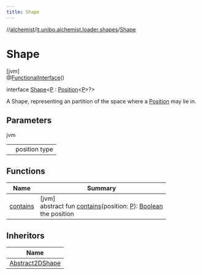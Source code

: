 ```yaml
---
title: Shape
---
```

//[alchemist](../../../index.html)/[it.unibo.alchemist.loader.shapes](../index.html)/[Shape](index.html)



# Shape



[jvm]\
@[FunctionalInterface](https://docs.oracle.com/javase/8/docs/api/java/lang/FunctionalInterface.html)()



interface [Shape](index.html)<[P](index.html) : [Position](../../it.unibo.alchemist.model.interfaces/-position/index.html)<[P](../-circle/index.html)>?>

A Shape, representing an partition of the space where a [Position](../../it.unibo.alchemist.model.interfaces/-position/index.html) may lie in.



## Parameters


jvm

| | |
|---|---|
| <P> | position type |



## Functions


| Name | Summary |
|---|---|
| [contains](contains.html) | [jvm]<br>abstract fun [contains](contains.html)(position: [P](../-circle/index.html)): [Boolean](https://kotlinlang.org/api/latest/jvm/stdlib/kotlin/-boolean/index.html)<br>the position |


## Inheritors


| Name |
|---|
| [Abstract2DShape](../-abstract2-d-shape/index.html) |

